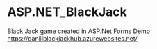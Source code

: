 # ASP.NET_BlackJack
Black Jack game created in ASP.Net Forms
Demo https://daniilblackjackhub.azurewebsites.net/
